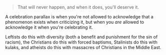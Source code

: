 
> That will never happen, and when it does, you'll deserve it.

A celebration parallax is when you're not allowed to acknowledge that a phenomenon exists when criticizing it, but when you *are* allowed to acknowledge it when you're celebrating it. 

Leftists do this with diversity (both a benefit and punishment for the sin of racism), the Christians do this with forced baptisms, Stalinists do this with kulaks, and atheists do this with massacres of Christians in the Middle East.
